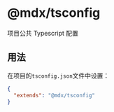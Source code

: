 # @mdx/tsconfig

项目公共 Typescript 配置

## 用法

在项目的`tsconfig.json`文件中设置：

```json
{
  "extends": "@mdx/tsconfig"
}
```
